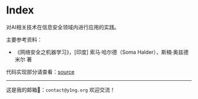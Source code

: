 # Index

对AI相关技术在信息安全领域内进行应用的实践。

主要参考资料：

-   《网络安全之机器学习》，[印度] 索马·哈尔德（Soma Halder），斯楠·奥兹德米尔 著



代码实现部分请查看：[source](https://github.com/satan1a/ai-for-security/tree/main/source)


---

这是我的邮箱📮：`contact@y1ng.org` 欢迎交流！

